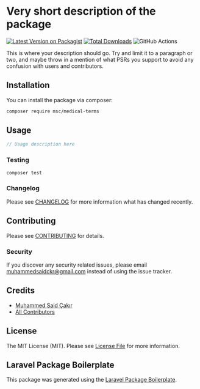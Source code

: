 # Very short description of the package

[![Latest Version on Packagist](https://img.shields.io/packagist/v/msc/medical-terms.svg?style=flat-square)](https://packagist.org/packages/msc/medical-terms)
[![Total Downloads](https://img.shields.io/packagist/dt/msc/medical-terms.svg?style=flat-square)](https://packagist.org/packages/msc/medical-terms)
![GitHub Actions](https://github.com/msc/medical-terms/actions/workflows/main.yml/badge.svg)

This is where your description should go. Try and limit it to a paragraph or two, and maybe throw in a mention of what PSRs you support to avoid any confusion with users and contributors.

## Installation

You can install the package via composer:

```bash
composer require msc/medical-terms
```

## Usage

```php
// Usage description here
```

### Testing

```bash
composer test
```

### Changelog

Please see [CHANGELOG](CHANGELOG.md) for more information what has changed recently.

## Contributing

Please see [CONTRIBUTING](CONTRIBUTING.md) for details.

### Security

If you discover any security related issues, please email muhammedsaidckr@gmail.com instead of using the issue tracker.

## Credits

-   [Muhammed Said Çakır](https://github.com/msc)
-   [All Contributors](../../contributors)

## License

The MIT License (MIT). Please see [License File](LICENSE.md) for more information.

## Laravel Package Boilerplate

This package was generated using the [Laravel Package Boilerplate](https://laravelpackageboilerplate.com).
